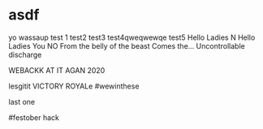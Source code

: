 # asdf
yo wassaup
test 1
test2
test3
test4qweqwewqe
test5
Hello Ladies
N
Hello Ladies
You
NO
From the belly of the beast
Comes the...
Uncontrollable discharge


WEBACKK AT IT AGAN
2020

lesgitit
 VICTORY ROYALe
 #wewinthese
 
 
 last one
 
 #festober
 hack
